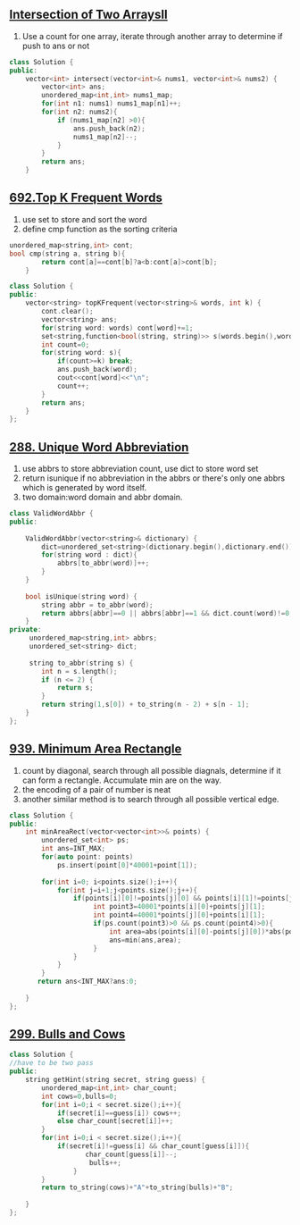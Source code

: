 ## [Intersection of Two ArraysII](https://leetcode.com/problems/intersection-of-two-arrays-ii/)
1. Use a count for one array, iterate through another array to determine if push to ans or not 

```c++
class Solution {
public:
    vector<int> intersect(vector<int>& nums1, vector<int>& nums2) {
        vector<int> ans;
        unordered_map<int,int> nums1_map;
        for(int n1: nums1) nums1_map[n1]++;
        for(int n2: nums2){
            if (nums1_map[n2] >0){
                ans.push_back(n2);
                nums1_map[n2]--;
            }   
        }   
        return ans;
    }   

```


## [692.Top K Frequent Words](https://leetcode.com/problems/top-k-frequent-words/)
1. use set to store and sort the word
2. define cmp function as the sorting criteria

```c++
unordered_map<string,int> cont;
bool cmp(string a, string b){
        return cont[a]==cont[b]?a<b:cont[a]>cont[b]; 
    }

class Solution {
public:       
    vector<string> topKFrequent(vector<string>& words, int k) {  
        cont.clear();
        vector<string> ans;
        for(string word: words) cont[word]+=1;
        set<string,function<bool(string, string)>> s(words.begin(),words.end(),cmp);
        int count=0;
        for(string word: s){
            if(count>=k) break;
            ans.push_back(word);
            cout<<cont[word]<<"\n";
            count++;
        }
        return ans;
    }
};
```

## [288. Unique Word Abbreviation](https://leetcode.com/problems/unique-word-abbreviation/)
1. use abbrs to store abbreviation count, use dict to store word set
2. return isunique if no abbreviation in the abbrs or there's only one abbrs which is generated by word itself.
3. two domain:word domain and abbr domain.

```c++
class ValidWordAbbr {
public:
    
    ValidWordAbbr(vector<string>& dictionary) {
        dict=unordered_set<string>(dictionary.begin(),dictionary.end());
        for(string word : dict){
            abbrs[to_abbr(word)]++;
        }
    }
    
    bool isUnique(string word) {
        string abbr = to_abbr(word);
        return abbrs[abbr]==0 || abbrs[abbr]==1 && dict.count(word)!=0;
    }
private: 
     unordered_map<string,int> abbrs;
     unordered_set<string> dict;
     
     string to_abbr(string s) {
        int n = s.length();
        if (n <= 2) {
            return s;
        }
        return string(1,s[0]) + to_string(n - 2) + s[n - 1];
    }
};
```

## [939. Minimum Area Rectangle]()
1. count by diagonal, search through all possible diagnals, determine if it can form a rectangle. Accumulate min are on the way.
2. the encoding of a pair of number is neat
3. another similar method is to search through all possible vertical edge.

```c++
class Solution {
public:
    int minAreaRect(vector<vector<int>>& points) {
        unordered_set<int> ps; 
        int ans=INT_MAX;
        for(auto point: points)
            ps.insert(point[0]*40001+point[1]);
        
        for(int i=0; i<points.size();i++){
            for(int j=i+1;j<points.size();j++){
                if(points[i][0]!=points[j][0] && points[i][1]!=points[j][1]){
                     int point3=40001*points[i][0]+points[j][1];
                     int point4=40001*points[j][0]+points[i][1];
                     if(ps.count(point3)>0 && ps.count(point4)>0){
                         int area=abs(points[i][0]-points[j][0])*abs(points[i][1]-points[j][1]);
                         ans=min(ans,area);
                     }
                }
            }
        }
       return ans<INT_MAX?ans:0;
        
    }
};
```


## [299. Bulls and Cows](https://leetcode.com/problems/bulls-and-cows/)

```c++
class Solution {
//have to be two pass
public:
    string getHint(string secret, string guess) {
        unordered_map<int,int> char_count;
        int cows=0,bulls=0;
        for(int i=0;i < secret.size();i++){
            if(secret[i]==guess[i]) cows++;
            else char_count[secret[i]]++;
        }
        for(int i=0;i < secret.size();i++){
            if(secret[i]!=guess[i] && char_count[guess[i]]){
                   char_count[guess[i]]--;
                    bulls++;
                }
        }
        return to_string(cows)+"A"+to_string(bulls)+"B";
        
    }
};
```
